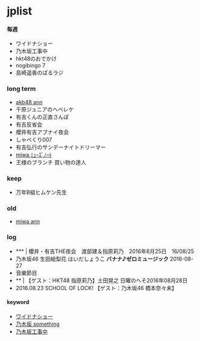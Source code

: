 # jplist

#### 每週
- ワイドナショー
- 乃木坂工事中
- hkt48のおでかけ
- nogibingo 7
- 島崎遥香のぱるラジ

### long term
- [akb48 ann](https://github.com/orangesy/jplist/blob/master/files/akb_ann.md)
- 千原ジュニアのヘベレケ
- 有吉くんの正直さんぽ
- 有吉反省会
- 櫻井有吉アブナイ夜会
- しゃべくり007
- 有吉弘行のサンデーナイトドリーマー
- [miwa ﾐｭｰｽﾞﾉｰﾄ](https://github.com/orangesy/jplist/blob/master/files/miwa_musenote.md)
- 王様のブランチ 買い物の達人

### keep
- 万年B組ヒムケン先生　


### old

- [miwa ann](https://github.com/orangesy/jplist/blob/master/files/miwa_ann.md)



### log
- *** | 櫻井・有吉THE夜会　渡部建＆指原莉乃　2016年8月25日　16/08/25
- 乃木坂46 生田絵梨花 はいだしょうこ **バナナ♪ゼロミュージック** 2016-08-27
 - 音樂節目
- ** | 【ゲスト：HKT48 指原莉乃】土田晃之 日曜のへそ2016年08月28日
- 2016.08.23 SCHOOL OF LOCK! 【ゲスト：乃木坂46 橋本奈々未】



#### keyword
- [ワイドナショー](https://github.com/orangesy/jplist/blob/master/wideshow_list.md)
- [乃木坂 something](https://github.com/orangesy/jplist/blob/master/%E4%B9%83%E6%9C%A8%E5%9D%82_something.md)
- [乃木坂工事中](https://github.com/orangesy/jplist/blob/master/%E4%B9%83%E6%9C%A8%E5%9D%82%E5%B7%A5%E4%BA%8B%E4%B8%AD_reviewlist.md)
